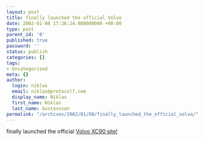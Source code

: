 ```yaml
---
layout: post
title: finally launched the official Volvo
date: 2002-01-08 17:26:24.000000000 +00:00
type: post
parent_id: '0'
published: true
password: ''
status: publish
categories: []
tags:
- Uncategorized
meta: {}
author:
  login: niklas
  email: niklas@protocol7.com
  display_name: Niklas
  first_name: Niklas
  last_name: Gustavsson
permalink: "/archives/2002/01/08/finally_launched_the_official_volvo/"
---
```

finally launched the official [Volvo XC90 site!](http://volvoxc90.vcc.volvocars.se)

